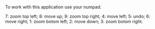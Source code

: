 To work with this application use your numpad.

7: zoom top left;      8: move up;      9: zoom top right;
4: move left;          5: undo;         6: move right;
1: zoom botom left;    2: move down;    3: zoom botom right.
